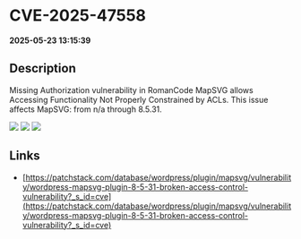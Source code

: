 # CVE-2025-47558

**2025-05-23 13:15:39**

## Description
Missing Authorization vulnerability in RomanCode MapSVG allows Accessing Functionality Not Properly Constrained by ACLs. This issue affects MapSVG: from n/a through 8.5.31.

![](https://img.shields.io/static/v1?label=Score&message=7.5&color=red)
![](https://img.shields.io/static/v1?label=Severity&message=HIGH&color=red)
![](https://img.shields.io/static/v1?label=CWE&message=Auth&color=green)

## Links
- [https://patchstack.com/database/wordpress/plugin/mapsvg/vulnerability/wordpress-mapsvg-plugin-8-5-31-broken-access-control-vulnerability?_s_id=cve](https://patchstack.com/database/wordpress/plugin/mapsvg/vulnerability/wordpress-mapsvg-plugin-8-5-31-broken-access-control-vulnerability?_s_id=cve)

